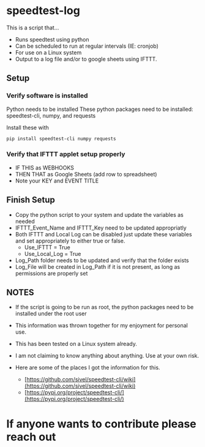 # speedtest-log
This is a script that...
  - Runs speedtest using python
  - Can be scheduled to run at regular intervals (IE: cronjob)
  - For use on a Linux system
  - Output to a log file and/or to google sheets using IFTTT.

## Setup
### Verify software is installed
Python needs to be installed
These python packages need to be installed:  speedtest-cli, numpy, and requests

Install these with

```bash
pip install speedtest-cli numpy requests
```
### Verify that IFTTT applet setup properly
- IF THIS as WEBHOOKS
- THEN THAT as Google Sheets (add row to spreadsheet)
- Note your KEY and EVENT TITLE

## Finish Setup
- Copy the python script to your system and update the variables as needed
- IFTTT_Event_Name and IFTTT_Key need to be updated appropriatly
- Both IFTTT and Local Log can be disabled just update these variables and set appropriately to either true or false.
  - Use_IFTTT = True
  - Use_Local_Log = True
- Log_Path folder needs to be updated and verify that the folder exists
- Log_File will be created in Log_Path if it is not present, as long as permissions are properly set

## NOTES
- If the script is going to be run as root, the python packages need to be installed under the root user
- This information was thrown together for my enjoyment for personal use.
- This has been tested on a Linux system already.
- I am not claiming to know anything about anything.  Use at your own risk.

- Here are some of the places I got the information for this.
    - [https://github.com/sivel/speedtest-cli/wiki](https://github.com/sivel/speedtest-cli/wiki)
    - [https://pypi.org/project/speedtest-cli/](https://pypi.org/project/speedtest-cli/)


# If anyone wants to contribute please reach out
